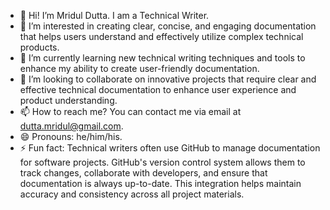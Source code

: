 - 👋 Hi! I’m Mridul Dutta. I am a Technical Writer.
- 👀 I’m interested in creating clear, concise, and engaging documentation that helps users understand and effectively utilize complex technical products.
- 🌱 I’m currently learning new technical writing techniques and tools to enhance my ability to create user-friendly documentation.
- 💞️ I’m looking to collaborate on innovative projects that require clear and effective technical documentation to enhance user experience and product understanding.
- 📫 How to reach me? You can contact me via email at [dutta.mridul@gmail.com](dutta.mridul@gmail.com).
- 😄 Pronouns: he/him/his.
- ⚡ Fun fact: Technical writers often use GitHub to manage documentation for software projects. GitHub's version control system allows them to track changes, collaborate with developers, and ensure that documentation is always up-to-date. This integration helps maintain accuracy and consistency across all project materials.

<!---
MridulDutta13/MridulDutta13 is a ✨ special ✨ repository because its `README.md` (this file) appears on your GitHub profile.
You can click the Preview link to take a look at your changes.
--->
